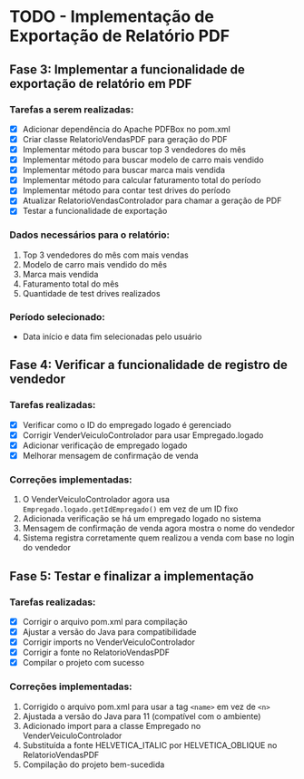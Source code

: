 # TODO - Implementação de Exportação de Relatório PDF

## Fase 3: Implementar a funcionalidade de exportação de relatório em PDF

### Tarefas a serem realizadas:

- [x] Adicionar dependência do Apache PDFBox no pom.xml
- [x] Criar classe RelatorioVendasPDF para geração do PDF
- [x] Implementar método para buscar top 3 vendedores do mês
- [x] Implementar método para buscar modelo de carro mais vendido
- [x] Implementar método para buscar marca mais vendida
- [x] Implementar método para calcular faturamento total do período
- [x] Implementar método para contar test drives do período
- [x] Atualizar RelatorioVendasControlador para chamar a geração de PDF
- [x] Testar a funcionalidade de exportação

### Dados necessários para o relatório:
1. Top 3 vendedores do mês com mais vendas
2. Modelo de carro mais vendido do mês
3. Marca mais vendida
4. Faturamento total do mês
5. Quantidade de test drives realizados

### Período selecionado:
- Data início e data fim selecionadas pelo usuário



## Fase 4: Verificar a funcionalidade de registro de vendedor

### Tarefas realizadas:

- [x] Verificar como o ID do empregado logado é gerenciado
- [x] Corrigir VenderVeiculoControlador para usar Empregado.logado
- [x] Adicionar verificação de empregado logado
- [x] Melhorar mensagem de confirmação de venda

### Correções implementadas:
1. O VenderVeiculoControlador agora usa `Empregado.logado.getIdEmpregado()` em vez de um ID fixo
2. Adicionada verificação se há um empregado logado no sistema
3. Mensagem de confirmação de venda agora mostra o nome do vendedor
4. Sistema registra corretamente quem realizou a venda com base no login do vendedor


## Fase 5: Testar e finalizar a implementação

### Tarefas realizadas:

- [x] Corrigir o arquivo pom.xml para compilação
- [x] Ajustar a versão do Java para compatibilidade
- [x] Corrigir imports no VenderVeiculoControlador
- [x] Corrigir a fonte no RelatorioVendasPDF
- [x] Compilar o projeto com sucesso

### Correções implementadas:
1. Corrigido o arquivo pom.xml para usar a tag `<name>` em vez de `<n>`
2. Ajustada a versão do Java para 11 (compatível com o ambiente)
3. Adicionado import para a classe Empregado no VenderVeiculoControlador
4. Substituída a fonte HELVETICA_ITALIC por HELVETICA_OBLIQUE no RelatorioVendasPDF
5. Compilação do projeto bem-sucedida


